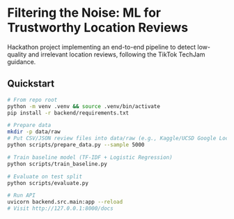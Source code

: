 # Filtering the Noise: ML for Trustworthy Location Reviews

Hackathon project implementing an end-to-end pipeline to detect low-quality and irrelevant location reviews, following the TikTok TechJam guidance.

## Quickstart

```bash
# From repo root
python -m venv .venv && source .venv/bin/activate
pip install -r backend/requirements.txt

# Prepare data
mkdir -p data/raw
# Put CSV/JSON review files into data/raw (e.g., Kaggle/UCSD Google Local Reviews)
python scripts/prepare_data.py --sample 5000

# Train baseline model (TF-IDF + Logistic Regression)
python scripts/train_baseline.py

# Evaluate on test split
python scripts/evaluate.py

# Run API
uvicorn backend.src.main:app --reload
# Visit http://127.0.0.1:8000/docs
